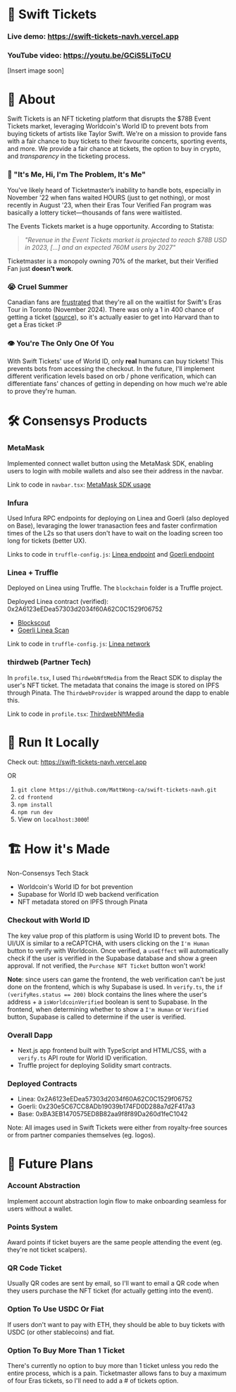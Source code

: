 # 🎤 Swift Tickets
### Live demo: https://swift-tickets-navh.vercel.app
### YouTube video: https://youtu.be/GCiS5LiToCU

[Insert image soon]

# 📝 About
Swift Tickets is an NFT ticketing platform that disrupts the $78B Event Tickets market, leveraging Worldcoin's World ID to prevent bots from buying tickets of artists like Taylor Swift. We're on a mission to provide fans with a fair chance to buy tickets to their favourite concerts, sporting events, and more. We provide a fair chance at tickets, the option to buy in crypto, and *transparency* in the ticketing process.

### 🤖 "It's Me, Hi, I'm The Problem, It's Me"
You've likely heard of Ticketmaster’s inability to handle bots, especially in November '22 when fans waited HOURS (just to get nothing), or most recently in August '23, when their Eras Tour Verified Fan program was basically a lottery ticket—thousands of fans were waitlisted.

The Events Tickets market is a huge opportunity. According to Statista:
> _"Revenue in the Event Tickets market is projected to reach $78B USD in 2023, [...] and an expected 760M users by 2027"_

Ticketmaster is a monopoly owning 70% of the market, but their Verified Fan just **doesn't work**.

### 😭 Cruel Summer
Canadian fans are [frustrated](https://ca.style.yahoo.com/canadian-taylor-swift-fans-toronto-shows-waitlist-142720549.html) that they're all on the waitlist for Swift's Eras Tour in Toronto (November 2024). There was only a 1 in 400 chance of getting a ticket ([source](https://www.theglobeandmail.com/canada/article-taylor-swift-canada-tickets-codes-percentage/)), so it's actually easier to get into Harvard than to get a Eras ticket :P

### 👁️ You're The Only One Of You
With Swift Tickets' use of World ID, only **real** humans can buy tickets! This prevents bots from accessing the checkout. In the future, I'll implement different verification levels based on orb / phone verification, which can differentiate fans' chances of getting in depending on how much we're able to prove they're human.

# 🛠 Consensys Products
### MetaMask
Implemented connect wallet button using the MetaMask SDK, enabling users to login with mobile wallets and also see their address in the navbar.

Link to code in `navbar.tsx`: [MetaMask SDK usage](https://github.com/MattWong-ca/swift-tickets-navh/blob/e1a8ec85c36fc03921816fffb23112e299fa5a32/frontend/src/components/navbar.tsx#L22)

### Infura
Used Infura RPC endpoints for deploying on Linea and Goerli (also deployed on Base), levaraging the lower tranasaction fees and faster confirmation times of the L2s so that users don't have to wait on the loading screen too long for tickets (better UX).

Links to code in `truffle-config.js`: [Linea endpoint](https://github.com/MattWong-ca/swift-tickets-navh/blob/e1a8ec85c36fc03921816fffb23112e299fa5a32/blockchain/truffle-config.js#L82) and [Goerli endpoint](https://github.com/MattWong-ca/swift-tickets-navh/blob/e1a8ec85c36fc03921816fffb23112e299fa5a32/blockchain/truffle-config.js#L73)

### Linea + Truffle
Deployed on Linea using Truffle. The `blockchain` folder is a Truffle project.

Deployed Linea contract (verified): 0x2A6123eEDea57303d2034f60A62C0C1529f06752
- [Blockscout](https://explorer.goerli.linea.build/address/0x2A6123eEDea57303d2034f60A62C0C1529f06752)
- [Goerli Linea Scan](https://goerli.lineascan.build/address/0x2a6123eedea57303d2034f60a62c0c1529f06752)

Link to code in `truffle-config.js`: [Linea network](https://github.com/MattWong-ca/swift-tickets-navh/blob/e1a8ec85c36fc03921816fffb23112e299fa5a32/blockchain/truffle-config.js#L78)

### thirdweb (Partner Tech)
In `profile.tsx`, I used `ThirdwebNftMedia` from the React SDK to display the user's NFT ticket. The metadata that conains the image is stored on IPFS through Pinata. The `ThirdwebProvider` is wrapped around the dapp to enable this.

Link to code in `profile.tsx`: [ThirdwebNftMedia](https://github.com/MattWong-ca/swift-tickets-navh/blob/e1a8ec85c36fc03921816fffb23112e299fa5a32/frontend/src/pages/profile.tsx#L89)

# 🏃 Run It Locally
Check out: https://swift-tickets-navh.vercel.app

OR

1. `git clone https://github.com/MattWong-ca/swift-tickets-navh.git`
2. `cd frontend`
3. `npm install`
4. `npm run dev`
5. View on `localhost:3000`!

# 🏗️ How it's Made
Non-Consensys Tech Stack
- Worldcoin's World ID for bot prevention
- Supabase for World ID web backend verification
- NFT metadata stored on IPFS through Pinata

### Checkout with World ID
The key value prop of this platform is using World ID to prevent bots. The UI/UX is similar to a reCAPTCHA, with users clicking on the `I'm Human` button to verify with Worldcoin. Once verified, a `useEffect` will automatically check if the user is verified in the Supabase database and show a green approval. If not verified, the `Purchase NFT Ticket` button won't work!

**Note**: since users can game the frontend, the web verification can't be just done on the frontend, which is why Supabase is used. In `verify.ts`, the `if (verifyRes.status == 200)` block contains the lines where the user's address + a `isWorldcoinVerified` boolean is sent to Supabase. In the frontend, when determining whether to show a `I'm Human` or `Verified` button, Supabase is called to determine if the user is verified.

### Overall Dapp
- Next.js app frontend built with TypeScript and HTML/CSS, with a `verify.ts` API route for World ID verification.
- Truffle project for deploying Solidity smart contracts.

### Deployed Contracts
- Linea: 0x2A6123eEDea57303d2034f60A62C0C1529f06752
- Goerli: 0x230e5C67CC8ADb19039b174FD0D288a7d2F417a3
- Base: 0xBA3EB1470575ED8B82aa9f8f89Da260d1feC1042

Note: All images used in Swift Tickets were either from royalty-free sources or from partner companies themselves (eg. logos).

# 🚀 Future Plans
### Account Abstraction
Implement account abstraction login flow to make onboarding seamless for users without a wallet. 

### Points System
Award points if ticket buyers are the same people attending the event (eg. they're not ticket scalpers).

### QR Code Ticket
Usually QR codes are sent by email, so I'll want to email a QR code when they users purchase the NFT ticket (for actually getting into the event).

### Option To Use USDC Or Fiat
If users don't want to pay with ETH, they should be able to buy tickets with USDC (or other stablecoins) and fiat.

### Option To Buy More Than 1 Ticket
There's currently no option to buy more than 1 ticket unless you redo the entire process, which is a pain. Ticketmaster allows fans to buy a maximum of four Eras tickets, so I'll need to add a # of tickets option.